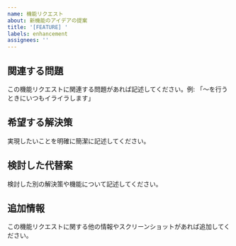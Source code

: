 ```yaml
---
name: 機能リクエスト
about: 新機能のアイデアの提案
title: '[FEATURE] '
labels: enhancement
assignees: ''
---
```


## 関連する問題
この機能リクエストに関連する問題があれば記述してください。例: 「〜を行うときにいつもイライラします」

## 希望する解決策
実現したいことを明確に簡潔に記述してください。

## 検討した代替案
検討した別の解決策や機能について記述してください。

## 追加情報
この機能リクエストに関する他の情報やスクリーンショットがあれば追加してください。
